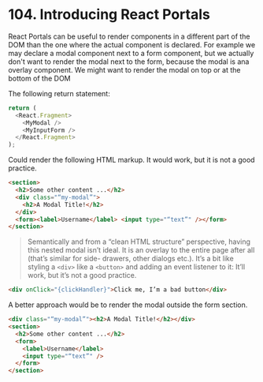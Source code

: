 # 104. Introducing React Portals

React Portals can be useful to render components in a different part of the DOM than the one where the actual component is declared. For example we may declare a modal component next to a form component, but we actually don't want to render the modal next to the form, because the modal is ana overlay component. We might want to render the modal on top or at the bottom of the DOM

The following return statement:

```javascript
return (
  <React.Fragment>
    <MyModal />
    <MyInputForm />
  </React.Fragment>
);
```

Could render the following HTML markup. It would work, but it is not a good practice.

```html
<section>
  <h2>Some other content ...</h2>
  <div class="“my-modal”">
    <h2>A Modal Title!</h2>
  </div>
  <form><label>Username</label> <input type="“text”" /></form>
</section>
```

> Semantically and from a “clean HTML structure” perspective, having this nested modal isn’t ideal. It is an overlay to the entire page after all (that’s similar for side- drawers, other dialogs etc.). It’s a bit like styling a `<div>` like a `<button>` and adding an event listener to it: It’ll work, but it’s not a good practice.

```html
<div onClick="{clickHandler}">Click me, I’m a bad button</div>
```

A better approach would be to render the modal outside the form section.

```html
<div class="“my-modal”"><h2>A Modal Title!</h2></div>
<section>
  <h2>Some other content ...</h2>
  <form>
    <label>Username</label>
    <input type="“text”" />
  </form>
</section>
```
